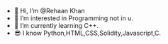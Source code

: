 - 👋 Hi, I’m @Rehaan Khan
- 👀 I’m interested in Programming not in u.
- 🌱 I’m currently learning C++.
- 😎 I know Python,HTML,CSS,Solidity,Javascript,C.

<!---
FuryXskull/FuryXskull is a ✨ special ✨ repository because its `README.md` (this file) appears on your GitHub profile.
You can click the Preview link to take a look at your changes.
--->
